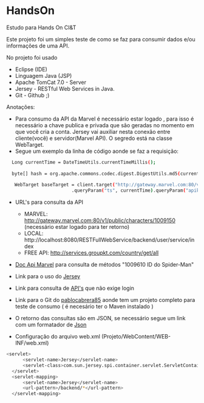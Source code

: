 # HandsOn
Estudo para Hands On CI&amp;T

Este projeto foi um simples teste de como se faz para consumir dados e/ou informações de uma API.

No projeto foi usado
 * Eclipse (IDE) 
 * Linguagem Java (JSP)
 * Apache TomCat 7.0 - Server
 * Jersey - RESTful Web Services in Java.
 * Git - Github ;)

Anotações:
 - Para consumo da API da Marvel é necessário estar logado , para isso é necessário a chave publica e privada que são geradas no momento em que você cria a conta. Jersey vai auxiliar nesta conexão entre cliente(você) e servidor(Marvel API). O segredo está na classe WebTarget.
  - Segue um exemplo da linha de código aonde se faz a requisição:
```sh
  Long currentTime = DateTimeUtils.currentTimeMillis();
  
  byte[] hash = org.apache.commons.codec.digest.DigestUtils.md5(currentTime + chavePrivada + chavePublica);
  
   WebTarget baseTarget = client.target("http://gateway.marvel.com:80/v1/public/characters/1009610")
						.queryParam("ts", currentTime).queryParam("apikey", chavePublica).queryParam("hash", result);
```
 
- URL's para consulta da API
   - MARVEL:   http://gateway.marvel.com:80/v1/public/characters/1009150 (necessário estar logado para ter retorno)
   - LOCAL:    http://localhost:8080/RESTFullWebService/backend/user/service/index
   - FREE API: http://services.groupkt.com/country/get/all 
 
- [Doc Api Marvel] para consulta de métodos "1009610 ID do Spider-Man"
- Link para o uso do [Jersey] 
- Link para consulta de [API's] que não exige login
- Link para o Git do [pablocabrera85] aonde tem um projeto completo para teste de consumo ( é necesário ter o Maven instalado )
- O retorno das consultas são em JSON, se necessário segue um link com um formatador de [Json]
- Configuração do arquivo web.xml (Projeto/WebContent/WEB-INF/web.xml)
 
```sh
<servlet>
      <servlet-name>Jersey</servlet-name>
      <servlet-class>com.sun.jersey.spi.container.servlet.ServletContainer</servlet-class>
  </servlet>
  <servlet-mapping>
      <servlet-name>Jersey</servlet-name>
      <url-pattern>/backend/*</url-pattern>
  </servlet-mapping>
```
 [Json]: <https://jsonformatter.curiousconcept.com/>
 [pablocabrera85]: <https://github.com/pablocabrera85/marvel-api-client>
 [Jersey]: <https://jersey.java.net/download.html>
 [API's]: <http://www.groupkt.com/post/f2129b88/free-restful-web-services-to-consume-and-test.htm>
 [Doc Api Marvel]: <http://developer.marvel.com/docs#!/public/getCreatorCollection_get_0>
